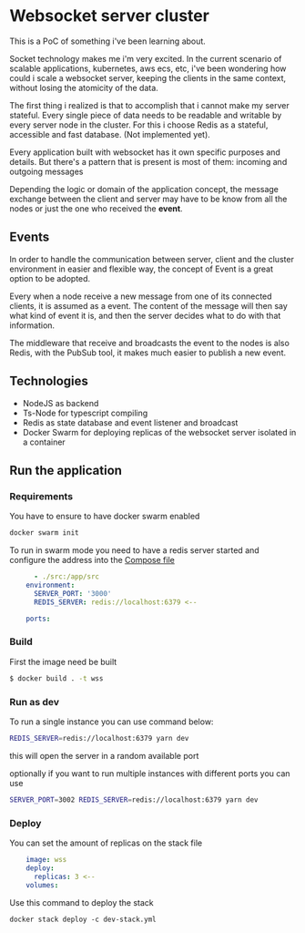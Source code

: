 # Websocket server cluster

This is a PoC of something i've been learning about.

Socket technology makes me i'm very excited. In the current scenario of scalable applications, kubernetes, aws ecs, etc, i've been wondering how could i scale a websocket server, keeping the clients in the same context, without losing the atomicity of the data.

The first thing i realized is that to accomplish that i cannot make my server stateful. Every single piece of data needs to be readable and writable by every server node in the cluster. For this i choose Redis as a stateful, accessible and fast database. (Not implemented yet).

Every application built with websocket has it own specific purposes and details. But there's a pattern that is present is most of them: incoming and outgoing messages

Depending the logic or domain of the application concept, the message exchange between the client and server may have to be know from all the nodes or just the one who received the **event**.

## Events

In order to handle the communication between server, client and the cluster environment in easier and flexible way, the concept of Event is a great option to be adopted.

Every when a node receive a new message from one of its connected clients, it is assumed as a event. The content of the message will then say what kind of event it is, and then the server decides what to do with that information.

The middleware that receive and broadcasts the event to the nodes is also Redis, with the PubSub tool, it makes much easier to publish a new event.

## Technologies

- NodeJS as backend
- Ts-Node for typescript compiling
- Redis as state database and event listener and broadcast
- Docker Swarm for deploying replicas of the websocket server isolated in a container
  

## Run the application

### Requirements

You have to ensure to have docker swarm enabled

```sh
docker swarm init
```

To run in swarm mode you need to have a redis server started and configure the address into the [Compose file](./dev-stack.yml)
```yaml
      - ./src:/app/src
    environment:
      SERVER_PORT: '3000'
      REDIS_SERVER: redis://localhost:6379 <--

    ports:
```

### Build

First the image need be built
```sh
$ docker build . -t wss
```

### Run as dev

To run a single instance you can use command below:
```sh
REDIS_SERVER=redis://localhost:6379 yarn dev
```
this will open the server in a random available port

optionally if you want to run multiple instances with different ports you can use
```sh
SERVER_PORT=3002 REDIS_SERVER=redis://localhost:6379 yarn dev
```
### Deploy

You can set the amount of replicas on the stack file 
```yaml
    image: wss
    deploy:
      replicas: 3 <--
    volumes:
```

Use this command to deploy the stack
```
docker stack deploy -c dev-stack.yml
```

